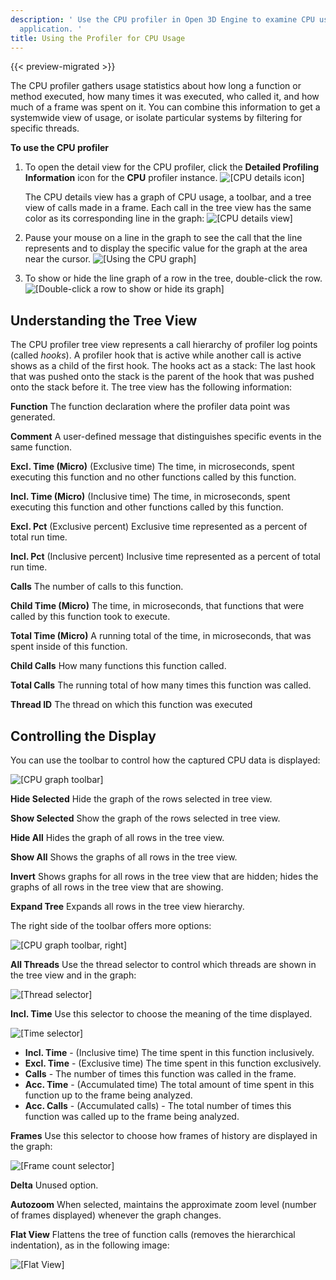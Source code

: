 ```yaml
---
description: ' Use the CPU profiler in Open 3D Engine to examine CPU usage in your game
  application. '
title: Using the Profiler for CPU Usage
---
```


{{< preview-migrated >}}

The CPU profiler gathers usage statistics about how long a function or method executed, how many times it was executed, who called it, and how much of a frame was spent on it. You can combine this information to get a systemwide view of usage, or isolate particular systems by filtering for specific threads.

**To use the CPU profiler**

1. To open the detail view for the CPU profiler, click the **Detailed Profiling Information** icon for the **CPU** profiler instance.
![\[CPU details icon\]](/images/user-guide/profiler-cpu-details-icon.png)

   The CPU details view has a graph of CPU usage, a toolbar, and a tree view of calls made in a frame. Each call in the tree view has the same color as its corresponding line in the graph:
![\[CPU details view\]](/images/user-guide/profiler-cpu-details-view.png)

1. Pause your mouse on a line in the graph to see the call that the line represents and to display the specific value for the graph at the area near the cursor.
![\[Using the CPU graph\]](/images/user-guide/profiler-cpu-graph-pause.png)

1. To show or hide the line graph of a row in the tree, double\-click the row.
![\[Double-click a row to show or hide its graph\]](/images/user-guide/profiler-cpu-row-double-click.png)

## Understanding the Tree View 

The CPU profiler tree view represents a call hierarchy of profiler log points \(called *hooks*\). A profiler hook that is active while another call is active shows as a child of the first hook. The hooks act as a stack: The last hook that was pushed onto the stack is the parent of the hook that was pushed onto the stack before it. The tree view has the following information:

**Function**
The function declaration where the profiler data point was generated.

**Comment**
A user\-defined message that distinguishes specific events in the same function.

**Excl. Time \(Micro\)**
\(Exclusive time\) The time, in microseconds, spent executing this function and no other functions called by this function.

**Incl. Time \(Micro\)**
\(Inclusive time\) The time, in microseconds, spent executing this function and other functions called by this function.

**Excl. Pct**
\(Exclusive percent\) Exclusive time represented as a percent of total run time.

**Incl. Pct**
\(Inclusive percent\) Inclusive time represented as a percent of total run time.

**Calls**
The number of calls to this function.

**Child Time \(Micro\)**
The time, in microseconds, that functions that were called by this function took to execute.

**Total Time \(Micro\)**
A running total of the time, in microseconds, that was spent inside of this function.

**Child Calls**
How many functions this function called.

**Total Calls**
The running total of how many times this function was called.

**Thread ID**
The thread on which this function was executed

## Controlling the Display 

You can use the toolbar to control how the captured CPU data is displayed:

![\[CPU graph toolbar\]](/images/user-guide/profiler-cpu-graph-toolbar-left.png)

**Hide Selected**
Hide the graph of the rows selected in tree view.

**Show Selected**
Show the graph of the rows selected in tree view.

**Hide All**
Hides the graph of all rows in the tree view.

**Show All**
Shows the graphs of all rows in the tree view.

**Invert**
Shows graphs for all rows in the tree view that are hidden; hides the graphs of all rows in the tree view that are showing.

**Expand Tree**
Expands all rows in the tree view hierarchy.

The right side of the toolbar offers more options:

![\[CPU graph toolbar, right\]](/images/user-guide/profiler-cpu-graph-toolbar-right.png)

**All Threads**
Use the thread selector to control which threads are shown in the tree view and in the graph:

![\[Thread selector\]](/images/user-guide/profiler-cpu-thread-selector.png)

**Incl. Time**
Use this selector to choose the meaning of the time displayed.

![\[Time selector\]](/images/user-guide/profiler-cpu-thread-incl-time.png)
+ **Incl. Time** - \(Inclusive time\) The time spent in this function inclusively.
+ **Excl. Time** - \(Exclusive time\) The time spent in this function exclusively.
+ **Calls** - The number of times this function was called in the frame.
+ **Acc. Time** - \(Accumulated time\) The total amount of time spent in this function up to the frame being analyzed.
+ **Acc. Calls** - \(Accumulated calls\) - The total number of times this function was called up to the frame being analyzed.

***<number>* Frames**
Use this selector to choose how frames of history are displayed in the graph:

![\[Frame count selector\]](/images/user-guide/profiler-cpu-number-of-frames-to-display.png)

**Delta**
Unused option.

**Autozoom**
When selected, maintains the approximate zoom level \(number of frames displayed\) whenever the graph changes.

**Flat View**
Flattens the tree of function calls \(removes the hierarchical indentation\), as in the following image:

![\[Flat View\]](/images/user-guide/profiler-cpu-flat-view.png)

